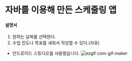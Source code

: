 # 자바를 이용해 만든 스케줄링 앱
#### 설명서
1. 원하는 날짜를 선택한다.
2. 수업 진도나 목표를 새워서 작성할 수 있다.(자유)
 - 안드로이드 스튜디오를 사용했습니다.
![ezgif com-gif-maker](https://user-images.githubusercontent.com/68891494/101146415-4fe27900-365e-11eb-8a67-b536e88ca680.gif)
